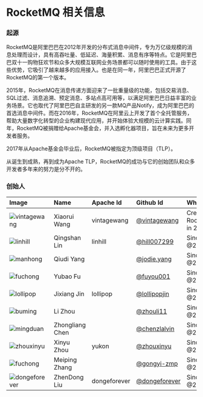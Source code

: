 # RocketMQ 相关信息


### 起源

RocketMQ是阿里巴巴在2012年开发的分布式消息中间件，专为万亿级规模的消息处理而设计，具有高吞吐量、低延迟、海量积累、消息有序等特点。它是阿里巴巴双十一购物狂欢节和众多大规模互联网业务场景都可以随时使用的工具。由于这些优势，它吸引了越来越多的应用接入。也是在同一年，阿里巴巴正式开源了RocketMQ的第一个版本。

2015年，RocketMQ在消息传递方面迎来了一批重量级的功能，包括交易消息、SQL过滤、消息追溯、预定消息、多站点高可用等，以满足阿里巴巴日益丰富的业务场景。它也取代了阿里巴巴自主研发的另一款MQ产品Notify，成为阿里巴巴的首选消息中间件。而在2016年，RocketMQ在阿里云上开发了首个全托管服务，帮助大量数字化转型的企业构建现代应用，并开始体验大规模的云计算实践。同年，RocketMQ被捐赠给Apache基金会，并入选孵化器项目，旨在未来为更多开发者服务。

2017年从Apache基金会毕业后，RocketMQ被指定为顶级项目（TLP）。

从诞生到成熟，再到成为Apache TLP，RocketMQ的成功与它的创始团队和众多开发者多年来的努力是分不开的。

### 创始人

| Image | Name | Apache Id | Github Id | When |
|:---|:---|:---|:---|:---|
|![vintagewang](/about/vintagewang.jpeg)| Xiaorui Wang | vintagewang | [@vintagewang](https://github.com/vintagewang)| Create RocketMQ in 2012 |
|![linhill](/about/linqingshan.png)| Qingshan Lin| linhill | [@hill007299](https://github.com/hill007299) | Since @2013|
| ![manhong](/about/manhong.png)| Qiudi Yang|   | [@jodie.yang](https://github.com/YangJodie) | Since @2013|
| ![fuchong](/about/fuchong.png)| Yubao Fu|  | [@fuyou001](https://github.com/fuyou001) | Since @2013|
|![lollipop](/about/lollipop.jpeg)| Jixiang Jin| lollipop | [@lollipopjin](https://github.com/lollipopjin) | Since @2014|
| ![buming](/about/buming.png)| Li Zhou| | [@zhouli11](https://github.com/zhouli11) | Since @2014|
| ![mingduan](/about/mingduan.png)| Zhongliang Chen|  | [@chenzlalvin](https://github.com/chenzlalvin) | Since @2015|
|![zhouxinyu](/about/zhouxinyu.png)| Xinyu Zhou| yukon | [@zhouxinyu](https://github.com/zhouxinyu) | Since @2016|
|![fuchong](/about/gongyi.png) | Meiping Zhang|  | [@gongyi-zmp](https://github.com/gongyi-zmp) | Since @2016|
|![dongeforever](/about/dongeforever.jpeg)| ZhenDong Liu| dongeforever | [@dongeforever](https://github.com/dongeforever) | Since @2016|


<!-- ### 贡献者
[查看项目贡献者](/team)

### 开发者讯息
- [查看代码](https://github.com/apache/rocketmq)
- [贡献说明](https://github.com/apache/rocketmq)

### 视频
[RocketMQ 5.0介绍](https://www.bilibili.com/s/video/BV1bq4y1M71y) -->